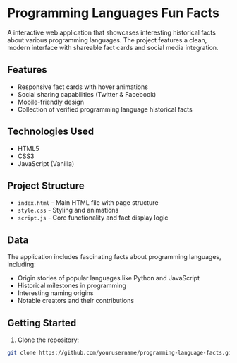 
# Programming Languages Fun Facts

A interactive web application that showcases interesting historical facts about various programming languages. The project features a clean, modern interface with shareable fact cards and social media integration.

## Features
- Responsive fact cards with hover animations
- Social sharing capabilities (Twitter & Facebook)
- Mobile-friendly design
- Collection of verified programming language historical facts

## Technologies Used
- HTML5
- CSS3
- JavaScript (Vanilla)

## Project Structure
- `index.html` - Main HTML file with page structure
- `style.css` - Styling and animations
- `script.js` - Core functionality and fact display logic

## Data
The application includes fascinating facts about programming languages, including:
- Origin stories of popular languages like Python and JavaScript
- Historical milestones in programming
- Interesting naming origins
- Notable creators and their contributions

## Getting Started
1. Clone the repository:
```bash
git clone https://github.com/yourusername/programming-language-facts.git
